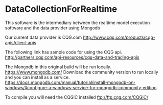 # DataCollectionForRealtime
This software is the intermediary between the realtime model execution software and the data provider using Mongodb

Our current data provider is CQG.com
http://www.cqg.com/products/cqg-apis/client-apis

The following link has sample code for using the CQG api.
http://partners.cqg.com/api-resources/cqg-data-and-trading-apis

The Mongodb in this original build will be run locally.
https://www.mongodb.com/
Download the community version to run locally and you can install as a service.
https://docs.mongodb.com/manual/tutorial/install-mongodb-on-windows/#configure-a-windows-service-for-mongodb-community-edition

To compile you will need the CQGIC installed
ftp://ftp.cqg.com/CQGIC/
